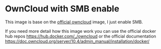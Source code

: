 # OwnCloud with SMB enable

This image is base on the [official owncloud](https://hub.docker.com/_/owncloud) image, I just enable SMB.

If you need more detail how this image work you can use the official docker hub repos https://hub.docker.com/_/owncloud or the official documentation https://doc.owncloud.org/server/10.4/admin_manual/installation/docker/ 